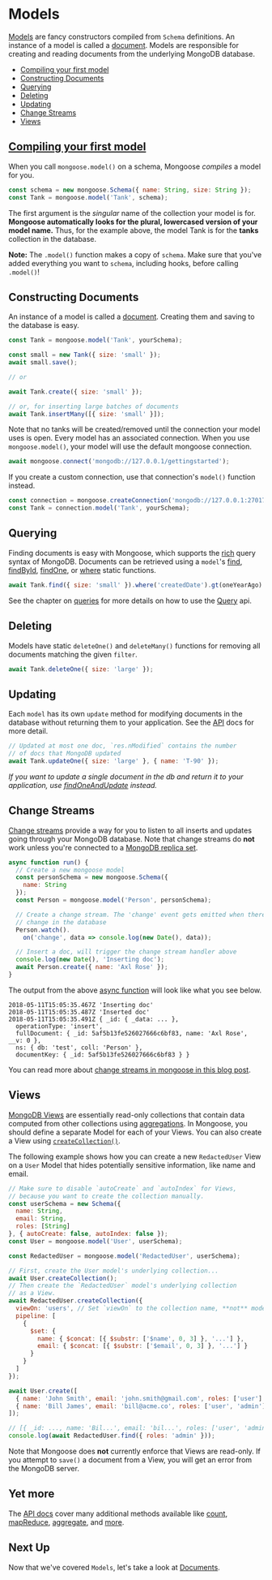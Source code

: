 # Models

[Models](api/model.html) are fancy constructors compiled from
`Schema` definitions. An instance of a model is called a
[document](documents.html). Models are responsible for creating and
reading documents from the underlying MongoDB database.

* [Compiling your first model](#compiling)
* [Constructing Documents](#constructing-documents)
* [Querying](#querying)
* [Deleting](#deleting)
* [Updating](#updating)
* [Change Streams](#change-streams)
* [Views](#views)

<h2 id="compiling"><a href="#compiling">Compiling your first model</a></h2>

When you call `mongoose.model()` on a schema, Mongoose *compiles* a model
for you.

```javascript
const schema = new mongoose.Schema({ name: String, size: String });
const Tank = mongoose.model('Tank', schema);
```

The first argument is the *singular* name of the collection your model is
for. **Mongoose automatically looks for the plural, lowercased version of your model name.**
Thus, for the example above, the model Tank is for the **tanks** collection
in the database.

**Note:** The `.model()` function makes a copy of `schema`. Make sure that
you've added everything you want to `schema`, including hooks,
before calling `.model()`!

## Constructing Documents

An instance of a model is called a [document](documents.html). Creating
them and saving to the database is easy.

```javascript
const Tank = mongoose.model('Tank', yourSchema);

const small = new Tank({ size: 'small' });
await small.save();

// or

await Tank.create({ size: 'small' });

// or, for inserting large batches of documents
await Tank.insertMany([{ size: 'small' }]);
```

Note that no tanks will be created/removed until the connection your model
uses is open. Every model has an associated connection. When you use
`mongoose.model()`, your model will use the default mongoose connection.

```javascript
await mongoose.connect('mongodb://127.0.0.1/gettingstarted');
```

If you create a custom connection, use that connection's `model()` function
instead.

```javascript
const connection = mongoose.createConnection('mongodb://127.0.0.1:27017/test');
const Tank = connection.model('Tank', yourSchema);
```

## Querying

Finding documents is easy with Mongoose, which supports the [rich](https://www.mongodb.com/docs/manual/reference/method/js-cursor/) query syntax of MongoDB.
Documents can be retrieved using a `model`'s [find](api/model.html#model_Model-find), [findById](api/model.html#model_Model-findById), [findOne](api/model.html#model_Model-findOne), or [where](api/model.html#model_Model-where) static functions.

```javascript
await Tank.find({ size: 'small' }).where('createdDate').gt(oneYearAgo).exec();
```

See the chapter on [queries](queries.html) for more details on how to use the [Query](api/query.html) api.

## Deleting

Models have static `deleteOne()` and `deleteMany()` functions
for removing all documents matching the given `filter`.

```javascript
await Tank.deleteOne({ size: 'large' });
```

## Updating

Each `model` has its own `update` method for modifying documents in the
database without returning them to your application. See the
[API](api/model.html#model_Model-updateOne) docs for more detail.

```javascript
// Updated at most one doc, `res.nModified` contains the number
// of docs that MongoDB updated
await Tank.updateOne({ size: 'large' }, { name: 'T-90' });
```

*If you want to update a single document in the db and return it to your
application, use [findOneAndUpdate](api/model.html#model_Model-findOneAndUpdate)
instead.*

## Change Streams

[Change streams](https://www.mongodb.com/docs/manual/changeStreams/) provide
a way for you to listen to all inserts and updates going through your
MongoDB database. Note that change streams do **not** work unless you're
connected to a [MongoDB replica set](https://www.mongodb.com/docs/manual/replication/).

```javascript
async function run() {
  // Create a new mongoose model
  const personSchema = new mongoose.Schema({
    name: String
  });
  const Person = mongoose.model('Person', personSchema);

  // Create a change stream. The 'change' event gets emitted when there's a
  // change in the database
  Person.watch().
    on('change', data => console.log(new Date(), data));

  // Insert a doc, will trigger the change stream handler above
  console.log(new Date(), 'Inserting doc');
  await Person.create({ name: 'Axl Rose' });
}
```

The output from the above [async function](http://thecodebarbarian.com/80-20-guide-to-async-await-in-node.js.html) will look like what you see below.

```no-highlight
2018-05-11T15:05:35.467Z 'Inserting doc'
2018-05-11T15:05:35.487Z 'Inserted doc'
2018-05-11T15:05:35.491Z { _id: { _data: ... },
  operationType: 'insert',
  fullDocument: { _id: 5af5b13fe526027666c6bf83, name: 'Axl Rose', __v: 0 },
  ns: { db: 'test', coll: 'Person' },
  documentKey: { _id: 5af5b13fe526027666c6bf83 } }
```

You can read more about [change streams in mongoose in this blog post](http://thecodebarbarian.com/a-nodejs-perspective-on-mongodb-36-change-streams.html#change-streams-in-mongoose).

## Views

[MongoDB Views](https://www.mongodb.com/docs/manual/core/views) are essentially read-only collections that contain data computed from other collections using [aggregations](api/aggregate.html).
In Mongoose, you should define a separate Model for each of your Views.
You can also create a View using [`createCollection()`](api/model.html#model_Model-createCollection).

The following example shows how you can create a new `RedactedUser` View on a `User` Model that hides potentially sensitive information, like name and email.

```javascript
// Make sure to disable `autoCreate` and `autoIndex` for Views,
// because you want to create the collection manually.
const userSchema = new Schema({
  name: String,
  email: String,
  roles: [String]
}, { autoCreate: false, autoIndex: false });
const User = mongoose.model('User', userSchema);

const RedactedUser = mongoose.model('RedactedUser', userSchema);

// First, create the User model's underlying collection...
await User.createCollection();
// Then create the `RedactedUser` model's underlying collection
// as a View.
await RedactedUser.createCollection({
  viewOn: 'users', // Set `viewOn` to the collection name, **not** model name.
  pipeline: [
    {
      $set: {
        name: { $concat: [{ $substr: ['$name', 0, 3] }, '...'] },
        email: { $concat: [{ $substr: ['$email', 0, 3] }, '...'] }
      }
    }
  ]
});

await User.create([
  { name: 'John Smith', email: 'john.smith@gmail.com', roles: ['user'] },
  { name: 'Bill James', email: 'bill@acme.co', roles: ['user', 'admin'] }
]);

// [{ _id: ..., name: 'Bil...', email: 'bil...', roles: ['user', 'admin'] }]
console.log(await RedactedUser.find({ roles: 'admin' }));
```

Note that Mongoose does **not** currently enforce that Views are read-only.
If you attempt to `save()` a document from a View, you will get an error from the MongoDB server.

## Yet more

The [API docs](api/model.html#model_Model) cover many additional methods available like [count](api/model.html#model_Model-count), [mapReduce](api/model.html#model_Model-mapReduce), [aggregate](api/model.html#model_Model-aggregate), and [more](api/model.html#model_Model-findOneAndRemove).

## Next Up

Now that we've covered `Models`, let's take a look at [Documents](documents.html).
